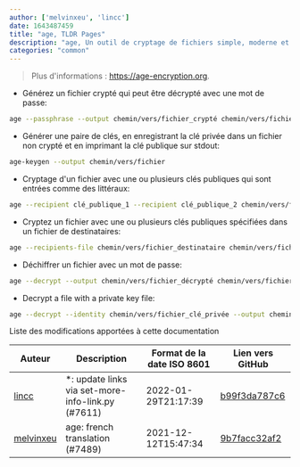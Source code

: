 ```yaml
---
author: ['melvinxeu', 'lincc']
date: 1643487459
title: "age, TLDR Pages"
description: "age, Un outil de cryptage de fichiers simple, moderne et sécurisé."
categories: "common"
---
```

> Plus d'informations : <https://age-encryption.org>.

- Générez un fichier crypté qui peut être décrypté avec une mot de passe:

```bash
age --passphrase --output chemin/vers/fichier_crypté chemin/vers/fichier_non_crypté
```

- Générer une paire de clés, en enregistrant la clé privée dans un fichier non crypté et en imprimant la clé publique sur stdout:

```bash
age-keygen --output chemin/vers/fichier
```

- Cryptage d'un fichier avec une ou plusieurs clés publiques qui sont entrées comme des littéraux:

```bash
age --recipient clé_publique_1 --recipient clé_publique_2 chemin/vers/fichier_non_crypté --output chemin/vers/fichier_crypté
```

- Cryptez un fichier avec une ou plusieurs clés publiques spécifiées dans un fichier de destinataires:

```bash
age --recipients-file chemin/vers/fichier_destinataire chemin/vers/fichier_non_crypté --output chemin/vers/fichier_crypté
```

- Déchiffrer un fichier avec un mot de passe:

```bash
age --decrypt --output chemin/vers/fichier_décrypté chemin/vers/fichier_crypté
```

- Decrypt a file with a private key file:

```bash
age --decrypt --identity chemin/vers/fichier_clé_privée --output chemin/vers/fichier_décrypté chemin/vers/fichier_crypté
```
Liste des modifications apportées à cette documentation


Auteur | Description | Format de la date ISO 8601 | Lien vers GitHub
------|-----|-----|-----
[lincc](mailto:46962923+blueskyson@users.noreply.github.com) | *: update links via set-more-info-link.py (#7611) | 2022-01-29T21:17:39 | [b99f3da787c6](https://github.com/tldr-pages/tldr/commit/b99f3da787c6f43a545b9cb5ebd8265b1367fbc4)
[melvinxeu](mailto:63373444+melvinxeu@users.noreply.github.com) | age: french translation (#7489) | 2021-12-12T15:47:34 | [9b7facc32af2](https://github.com/tldr-pages/tldr/commit/9b7facc32af227421f2aed3806c5a35ffd8b7002)

